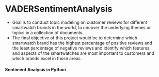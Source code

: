 # VADERSentimentAnalysis
- Goal is to conduct topic modeling on customer reviews for different smartwatch brands in the world, to uncover the underlying themes or topics in a collection of documents. 
- The final objective of this project would be to determine which smartwatch brand has the highest percentage of positive reviews and the least percentage of negative reviews and identify which features and aspects of the smartwatches are most important to customers and which brands excel in those areas.
#### Sentiment Analysis in Python
